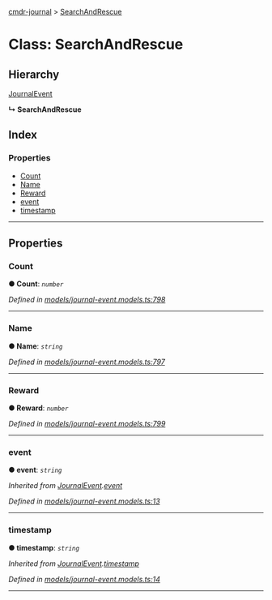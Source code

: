 [cmdr-journal](../README.md) > [SearchAndRescue](../classes/searchandrescue.md)



# Class: SearchAndRescue

## Hierarchy


 [JournalEvent](journalevent.md)

**↳ SearchAndRescue**







## Index

### Properties

* [Count](searchandrescue.md#count)
* [Name](searchandrescue.md#name)
* [Reward](searchandrescue.md#reward)
* [event](searchandrescue.md#event)
* [timestamp](searchandrescue.md#timestamp)



---
## Properties
<a id="count"></a>

###  Count

**●  Count**:  *`number`* 

*Defined in [models/journal-event.models.ts:798](https://github.com/chrisbruford/cmdr-journal/blob/1e4d048/src/models/journal-event.models.ts#L798)*





___

<a id="name"></a>

###  Name

**●  Name**:  *`string`* 

*Defined in [models/journal-event.models.ts:797](https://github.com/chrisbruford/cmdr-journal/blob/1e4d048/src/models/journal-event.models.ts#L797)*





___

<a id="reward"></a>

###  Reward

**●  Reward**:  *`number`* 

*Defined in [models/journal-event.models.ts:799](https://github.com/chrisbruford/cmdr-journal/blob/1e4d048/src/models/journal-event.models.ts#L799)*





___

<a id="event"></a>

###  event

**●  event**:  *`string`* 

*Inherited from [JournalEvent](journalevent.md).[event](journalevent.md#event)*

*Defined in [models/journal-event.models.ts:13](https://github.com/chrisbruford/cmdr-journal/blob/1e4d048/src/models/journal-event.models.ts#L13)*





___

<a id="timestamp"></a>

###  timestamp

**●  timestamp**:  *`string`* 

*Inherited from [JournalEvent](journalevent.md).[timestamp](journalevent.md#timestamp)*

*Defined in [models/journal-event.models.ts:14](https://github.com/chrisbruford/cmdr-journal/blob/1e4d048/src/models/journal-event.models.ts#L14)*





___


